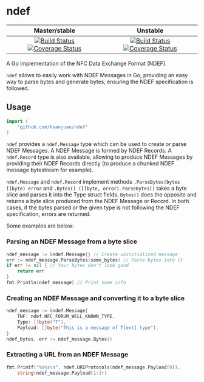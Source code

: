 ndef
====

|                                                                                                                             Master/stable                                                                                                                            |                                                                                                                                  Unstable                                                                                                                                  |
|:--------------------------------------------------------------------------------------------------------------------------------------------------------------------------------------------------------------------------------------------------------------------:|:--------------------------------------------------------------------------------------------------------------------------------------------------------------------------------------------------------------------------------------------------------------------------:|
| [![Build Status](https://travis-ci.org/hsanjuan/ndef.svg?branch=master)](https://travis-ci.org/hsanjuan/ndef) [![Coverage Status](https://coveralls.io/repos/github/hsanjuan/ndef/badge.svg?branch=master)](https://coveralls.io/github/hsanjuan/ndef?branch=master) | [![Build Status](https://travis-ci.org/hsanjuan/ndef.svg?branch=unstable)](https://travis-ci.org/hsanjuan/ndef) [![Coverage Status](https://coveralls.io/repos/github/hsanjuan/ndef/badge.svg?branch=unstable)](https://coveralls.io/github/hsanjuan/ndef?branch=unstable) |

A Go implementation of the NFC Data Exchange Format (NDEF).

`ndef` allows to easily work with NDEF Messages in Go, providing an easy way to parse bytes and generate bytes, ensuring the NDEF specification is followed.

Usage
-----

```go
import (
	"github.com/hsanjuan/ndef"
)
```

`ndef` provides a `ndef.Message` type which can be used to create or parse NDEF Messages. A NDEF Message is formed by NDEF Records. A `ndef.Record` type is also available, allowing to produce NDEF Messages by providing their NDEF Records directly (to produce a chunked NDEF message bytestream for example).

`ndef.Message` and `ndef.Record` implement methods `.ParseBytes(bytes []byte) error` and `.Bytes() ([]byte, error)`. `ParseBytes()` takes a byte slice and parses it into the Type struct fields. `Bytes()` does the opposite and returns a byte slice produced from the NDEF Message or Record. In both cases, if the bytes parsed or the given type is not following the NDEF specification, errors are returned.

Some examples are below:

### Parsing an NDEF Message from a byte slice

```go
ndef_message := &ndef.Message{} // Create uninitialized message
err := ndef_message.ParseBytes(some_bytes) // Parse bytes into it
if err != nil { // Your bytes don't look good
    return err
}
fmt.Println(ndef_message) // Print some info
```

### Creating an NDEF Message and converting it to a byte slice

```go
ndef_message := &ndef.Message{
    TNF: ndef.NFC_FORUM_WELL_KNOWN_TYPE,
    Type: []byte("T"),
    Payload: []byte("This is a message of T[ext] type"),
}
ndef_bytes, err := ndef_message.Bytes()
```

### Extracting a URL from an NDEF Message

```go
fmt.Printf("%s%s\n", ndef.URIProtocols(ndef_message.Payload[0]),
    string(ndef_message.Payload[1:]))
```
